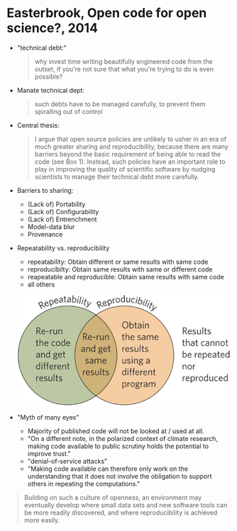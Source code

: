 # Easterbrook, Open code for open science?, 2014

- "technical debt:"
  > why invest time writing beautifully engineered code from the outset, if
  > you're not sure that what you're trying to do is even possible?

- Manate technical dept:
  > such debts have to be managed carefully, to prevent them spiralling out of
  > control

- Central thesis:
  > I argue that open source policies are unlikely to usher in an era of much
  > greater sharing and reproducibility, because there are many barriers beyond
  > the basic requirement of being able to read the code (see Box 1). Instead,
  > such policies have an important role to play in improving the quality of
  > scientific software by nudging scientists to manage their technical debt
  > more carefully.

- Barriers to sharing:
  - (Lack of) Portability
  - (Lack of) Configurability
  - (Lack of) Entrenchment
  - Model-data blur
  - Provenance

- Repeatability vs. reproducibility
  - repeatability: Obtain different or same results with same code
  - reproducibilty: Obtain same results with same or different code
  - reapeatable and reproducible: Obtain same results with same code
  - all others

  ![Venn diagram reproducibility vs. repeatability.](Easterbrook2014_ngeo2283-f1.jpg)

- "Myth of many eyes"
  - Majority of published code will not be looked at / used at all.
  - "On a different note, in the polarized context of climate research, making
    code available to public scrutiny holds the potential to improve trust."
  - "denial-of-service attacks"
  - "Making code available can therefore only work on the understanding that it
    does not involve the obligation to support others in repeating the
    computations."

> Building on such a culture of openness, an environment may eventually develop
> where small data sets and new software tools can be more readily discovered,
> and where reproducibility is achieved more easily.

[Easterbrook2014]: http://www.nature.com/ngeo/journal/v7/n11/full/ngeo2283.html
